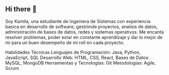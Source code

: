 ## Hi there 👋



Soy Kamila, una estudiante de Ingeniera de Sistemas con experiencia basica en desarrollo de software, gestiónde proyectos, analisis de datos, administración de bases de datos, redes y sistemas operativos. Me encanta resolver problemas, poder estar en constante aprendizaje y dar lo mejor de mi para un buen desempeño de mi roll en cada proyecto.

Habilidades Técnicas
Lenguajes de Programación: Java, Python, JavaScript, SQL
Desarrollo Web: HTML, CSS, React, 
Bases de Datos: MySQL, MongoDB
Herramientas y Tecnologías: Git
Metodologías: Agile, Scrum

<!--
**kamilapineda/kamilapineda** is a ✨ _special_ ✨ repository because its `README.md` (this file) appears on your GitHub profile.

Here are some ideas to get you started:

- 🔭 I’m currently working on ...
- 🌱 I’m currently learning ...
- 👯 I’m looking to collaborate on ...
- 🤔 I’m looking for help with ...
- 💬 Ask me about ...
- 📫 How to reach me: ...
- 😄 Pronouns: ...
- ⚡ Fun fact: ...
-->
